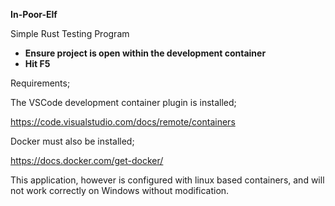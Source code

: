 <b>In-Poor-Elf</b>

Simple Rust Testing Program

<ul>
<li><b>Ensure project is open within the development container</b></li>
<li><b>Hit F5</b></li>
</ul>

Requirements;

The VSCode development container plugin is installed;

https://code.visualstudio.com/docs/remote/containers

Docker must also be installed;

https://docs.docker.com/get-docker/

This application, however is configured with linux based containers, and will not work correctly on Windows without modification.
